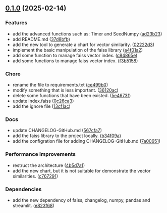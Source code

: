 <!-- insertion marker -->
<a name="0.1.0"></a>

## [0.1.0](https://github.com///compare/d1ec1e91d696c3363a2d7edf34362f1305dc764b...0.1.0) (2025-02-14)

### Features

- add the advanced functions such as: Timer and SeedNumpy ([ad23b23](https://github.com///commit/ad23b2395aa8264cab6ab25c08ac5e361d1876fb))
- add README.md ([37d8bfb](https://github.com///commit/37d8bfb1109ea837c89bea7c510c0dc7b4d10b31))
- add the new tool to generate a chart for vector similarity. ([02222d3](https://github.com///commit/02222d3079b465b673f223797eda81f86a55aa8f))
- implement the basic manipulation of the faiss library ([a4f01a2](https://github.com///commit/a4f01a213a082175de463d18a19b91d08aeb56f4))
- add some function to manage faiss vector index. ([c84865e](https://github.com///commit/c84865e8d88d151e9b9abf7fb09f7e0ee2fb9178))
- add some functions to manage faiss vector index. ([f3b5158](https://github.com///commit/f3b515860c6a05a0241d3cfe8c09391284153cb9))

### Chore

- rename the file to requirements.txt ([ce499b0](https://github.com///commit/ce499b0c47deca5ba530f84d92665eabcb548da6))
- modify something that is less important. ([36120ac](https://github.com///commit/36120acb51e275fcd342329a02814dfdaa5fb434))
- delete some functions that have been existed. ([5e4673f](https://github.com///commit/5e4673fffa6966c3a0097414d5f8c7c02bd7fe0d))
- update index.faiss ([0c26ca3](https://github.com///commit/0c26ca35ebfcdb096eb8d507956faf7231eeb28b))
- add the ignore file ([13cf1ac](https://github.com///commit/13cf1ac0f42003dd110336a53347ce6916e8c85f))

### Docs

- update CHANGELOG-GitHub.md ([567cfa7](https://github.com///commit/567cfa7ba8ed1f0b9106871d13486aabddc5ad4c))
- add the faiss library to the project locally. ([b34f09a](https://github.com///commit/b34f09a909ecb6f09817b221606493900fad26f8))
- add the configration file for adding CHANGELOG-GitHub.md ([7a00651](https://github.com///commit/7a00651fe7a338605c5f1fc57848e551ef316ab4))

### Performance Improvements

- restruct the architecture ([4b5d7a1](https://github.com///commit/4b5d7a130fb80039a96cba44cd4f31d0af478dfa))
- add the new chart, but it is not suitable for demonstrate the vector similarities. ([c767291](https://github.com///commit/c7672917edbb8e26b44c0ab878e5ae63b30678a7))

### Dependencies

- add the new dependency of faiss, changelog, numpy, pandas and streamlit. ([e823f68](https://github.com///commit/e823f684e87063f99ef0e510b0b59e59680674f9))

